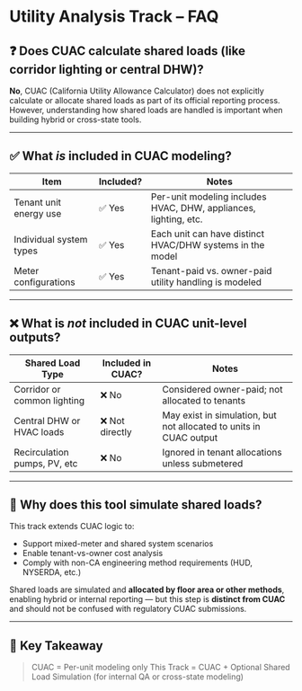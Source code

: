 
# Utility Analysis Track – FAQ

## ❓ Does CUAC calculate shared loads (like corridor lighting or central DHW)?

**No**, CUAC (California Utility Allowance Calculator) does not explicitly calculate or allocate shared loads as part of its official reporting process. However, understanding how shared loads are handled is important when building hybrid or cross-state tools.

---

## ✅ What *is* included in CUAC modeling?

| Item                        | Included? | Notes                                                                 |
|-----------------------------|-----------|-----------------------------------------------------------------------|
| Tenant unit energy use      | ✅ Yes     | Per-unit modeling includes HVAC, DHW, appliances, lighting, etc.     |
| Individual system types     | ✅ Yes     | Each unit can have distinct HVAC/DHW systems in the model            |
| Meter configurations        | ✅ Yes     | Tenant-paid vs. owner-paid utility handling is modeled               |

---

## ❌ What is *not* included in CUAC unit-level outputs?

| Shared Load Type            | Included in CUAC? | Notes                                                              |
|-----------------------------|-------------------|--------------------------------------------------------------------|
| Corridor or common lighting | ❌ No              | Considered owner-paid; not allocated to tenants                    |
| Central DHW or HVAC loads   | ❌ Not directly    | May exist in simulation, but not allocated to units in CUAC output |
| Recirculation pumps, PV, etc| ❌ No              | Ignored in tenant allocations unless submetered                    |

---

## 🧠 Why does this tool simulate shared loads?

This track extends CUAC logic to:
- Support mixed-meter and shared system scenarios
- Enable tenant-vs-owner cost analysis
- Comply with non-CA engineering method requirements (HUD, NYSERDA, etc.)

Shared loads are simulated and **allocated by floor area or other methods**, enabling hybrid or internal reporting — but this step is **distinct from CUAC** and should not be confused with regulatory CUAC submissions.

---

## 📌 Key Takeaway

> CUAC = Per-unit modeling only
> This Track = CUAC + Optional Shared Load Simulation (for internal QA or cross-state modeling)
